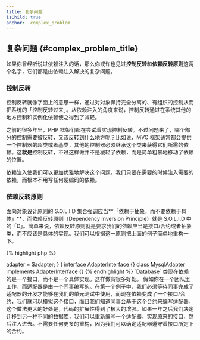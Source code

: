 ```yaml
---
title: 复杂问题
isChild: true
anchor:  complex_problem
---
```


## 复杂问题 {#complex_problem_title}

如果你曾经听说过依赖注入的话，那么你或许也见过**控制反转**和**依赖反转原则**这两个名字，它们都是由依赖注入解决的复杂问题。

### 控制反转

控制反转就像字面上的意思一样，通过对对象保持完全分离的、有组织的控制从而把系统的「控制反转过来」。从依赖注入的角度来说，控制反转通过在系统其他的地方控制和实例化依赖使之得到了减轻。

之前的很多年里，PHP 框架们都在尝试着实现控制反转。不过问题来了，哪个部分的控制需要被反转，又该反转到什么地方呢？比如说，MVC 框架通常都会提供一个控制器的超类或者基类，其他的控制器必须继承这个类来获得它们所需的依赖。这**就是**控制反转，不过这样做并不是减轻了依赖，而是简单粗暴地移动了依赖的位置。

依赖注入使我们可以更加优雅地解决这个问题。我们只要在需要的时候注入需要的依赖，而根本不用写任何硬编码的依赖。

### 依赖反转原则

面向对象设计原则的 S.O.L.I.D 集合强调应当**「依赖于抽象，而不要依赖于具体」**，而依赖反转原则（Dependency Inversion Principle）就是 S.O.L.I.D 中的「D」。简单来说，依赖反转原则就是要求我们的依赖应当是接口/合约或者抽象类，而不应该是具体的实现。我们可以根据这一原则把上面的例子简单地重构一下。

{% highlight php %}
<?php
namespace Database;

class Database
{
    protected $adapter;

    public function __construct(AdapterInterface $adapter)
    {
        $this->adapter = $adapter;
    }
}

interface AdapterInterface {}

class MysqlAdapter implements AdapterInterface {}
{% endhighlight %}

`Database` 类现在依赖的是一个接口，而不是一个具体实现。这样做有很多好处。

假如你在一个团队里工作，而适配器是由一个同事编写的。在第一个例子中，我们必须等待同事完成了适配器的开发才能够在我们的单元测试中使用，而现在依赖变成了一个接口/合约，我们就可以模拟这个接口，而且我们知道同事会基于这个合约来编写适配器。

这个做法更大的好处是，代码的扩展性得到了极大的增强。如果一年之后我们决定迁移到另一种不同的数据库，我们可以重新编写一个适配器，实现原来的接口，然后注入进去。不需要任何更多的重构，因为我们可以确定适配器遵守着接口所定下的合约。
